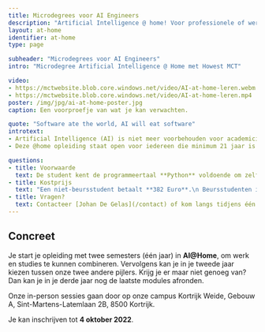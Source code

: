 ```yaml
---
title: Microdegrees voor AI Engineers
description: "Artificial Intelligence @ home! Voor professionele of werkstudenten met interesse voor AI. Nederlandstalige en Engelstalige video-opnames van MCT dagonderwijs en practica!"
layout: at-home
identifier: at-home
type: page

subheader: "Microdegrees voor AI Engineers"
intro: "Microdegree Artificial Intelligence @ Home met Howest MCT"

video:
- https://mctwebsite.blob.core.windows.net/video/AI-at-home-leren.webm
- https://mctwebsite.blob.core.windows.net/video/AI-at-home-leren.mp4
poster: /img/jpg/ai-at-home-poster.jpg
caption: Een voorproefje van wat je kan verwachten.

quote: "Software ate the world, AI will eat software"
introtext:
- Artificial Intelligence (AI) is niet meer voorbehouden voor academici. [Machine Learning](/programma/machine-learning) en [Deep Learning](/programma/deep-learning) zijn dankzij krachtige frameworks en cloud services binnen het bereik van iedere IT'er. Uit data inzichten puren, voorspellingen doen of automatisch patronen herkennen en classificeren, Machine Learning en Deep Learning geven een enorme boost aan je mogelijkheden als ontwikkelaar. “Software ate the world, AI will eat software”
- Deze @home opleiding staat open voor iedereen die minimum 21 jaar is en/of werkstudent. Je kiest zelf wanneer je wilt studeren en ons team begeleidt jou via het internet. Er zijn ook enkele contactmomenten op de campus voorzien. Afstandsonderwijs wordt hoofdzakelijk via onze krachtige Learning management system (LMS) gegeven. Je krijgt video opnames van goede kwaliteit van het dagonderwijs, en een heleboel practica ter beschikking om op je eigen tempo je de leerstof eigen te maken.

questions:
- title: Voorwaarde
  text: De student kent de programmeertaal **Python** voldoende om zelf programma's te schrijven en te interpreteren.
- title: Kostprijs
  text: "Een niet-beursstudent betaalt **382 Euro**.\n Beursstudenten informeren best bij het studentensecretariaat 056 24 12 25"
- title: Vragen?
  text: Contacteer [Johan De Gelas](/contact) of kom langs tidjens één van onze infodagen op onze campus in Kortrijk.
---
```



## Concreet
Je start je opleiding met twee semesters (één jaar) in **AI@Home**, om werk en studies te kunnen combineren. Vervolgens kan je in je tweede jaar kiezen tussen onze twee andere pijlers.
Krijg je er maar niet genoeg van? Dan kan je in je derde jaar nog de laatste modules afronden.

Onze in-person sessies gaan door op onze campus Kortrijk Weide, Gebouw A, Sint-Martens-Latemlaan 2B, 8500 Kortrijk.

Je kan inschrijven tot **4 oktober 2022**. 
